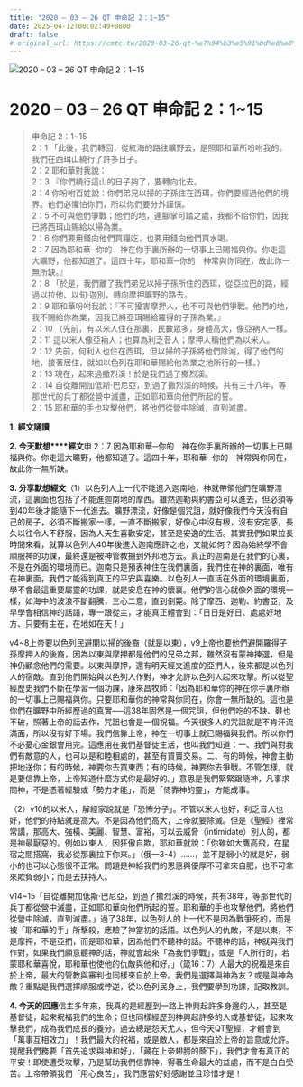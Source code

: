```yaml
---
title: "2020 – 03 – 26 QT 申命記 2：1~15"
date: 2025-04-12T00:02:49+0800
draft: false
# original_url: https://cmtc.tw/2020-03-26-qt-%e7%94%b3%e5%91%bd%e8%a8%98-2%ef%bc%9a115
---
```


![2020 – 03 – 26 QT 申命記 2：1~15](/images/qt.jpg   "2020 – 03 – 26 QT 申命記 2：1~15")

# 2020 – 03 – 26 QT 申命記 2：1~15

> 申命記 2：1~15  
> 2：1 「此後，我們轉回，從紅海的路往曠野去，是照耶和華所吩咐我的。我們在西珥山繞行了許多日子。  
> 2：2 耶和華對我說：  
> 2：3 『你們繞行這山的日子夠了，要轉向北去。  
> 2：4 你吩咐百姓說：你們弟兄以掃的子孫住在西珥，你們要經過他們的境界。他們必懼怕你們，所以你們要分外謹慎。  
> 2：5 不可與他們爭戰；他們的地，連腳掌可踏之處，我都不給你們，因我已將西珥山賜給以掃為業。  
> 2：6 你們要用錢向他們買糧吃，也要用錢向他們買水喝。  
> 2：7 因為耶和華─你的　神在你手裏所辦的一切事上已賜福與你。你走這大曠野，他都知道了。這四十年，耶和華─你的　神常與你同在，故此你一無所缺。』  
> 2：8 「於是，我們離了我們弟兄以掃子孫所住的西珥，從亞拉巴的路，經過以拉他、以旬‧迦別，轉向摩押曠野的路去。  
> 2：9 耶和華吩咐我說：『不可擾害摩押人，也不可與他們爭戰。他們的地，我不賜給你為業，因我已將亞珥賜給羅得的子孫為業。』  
> 2：10 （先前，有以米人住在那裏，民數眾多，身體高大，像亞衲人一樣。  
> 2：11 這以米人像亞衲人；也算為利乏音人；摩押人稱他們為以米人。  
> 2：12 先前，何利人也住在西珥，但以掃的子孫將他們除滅，得了他們的地，接著居住，就如以色列在耶和華賜給他為業之地所行的一樣。）  
> 2：13 現在，起來過撒烈溪！於是我們過了撒烈溪。  
> 2：14 自從離開加低斯‧巴尼亞，到過了撒烈溪的時候，共有三十八年，等那世代的兵丁都從營中滅盡，正如耶和華向他們所起的誓。  
> 2：15 耶和華的手也攻擊他們，將他們從營中除滅，直到滅盡。

**1.** **經文誦讀**

**2. 今天默想****經文**申 2：7 因為耶和華─你的　神在你手裏所辦的一切事上已賜福與你。你走這大曠野，他都知道了。這四十年，耶和華─你的　神常與你同在，故此你一無所缺。

**3. 分享默想經文**（1）以色列人上一代不能進入迦南地，神就帶領他們在曠野漂流，這裏面也包括了不能進迦南地的摩西。雖然迦勒與約書亞可以進去，但必須等到40年後才能隨下一代進去。曠野漂流，好像是個咒詛，就好像我們今天沒有自己的房子，必須不斷搬家一樣。一直不斷搬家，好像心中沒有根，沒有安定感，長久以往令人不舒服，因為人天生喜歡安定，甚至是安逸的生活。其實我們如果拉長時間來看，就算以色列人40年後進入迦南應許之地，又能如何？因為始終學不會順服神的功課，最終還是被神管教擄到外邦地方去。真正的迦南是在我們的心裏，不是在外面的環境而已。迦南只是預表神住在我們裏面，我們住在神的裏面，唯有在神裏面，我們才能得到真正的平安與喜樂。以色列人一直活在外面的環境裏面，學不會最這重要屬靈的功課，就是安息在神的懷裏。他們的信心就像外面的環境一樣，如海中的波浪不斷翻騰，三心二意，直到倒斃。除了摩西、迦勒、約書亞，及早學會相信神的話語，專一跟從主，才能真正體會到：「日日是好日、處處好地方、只要有主在，在地如在天！」

v4~8上帝要以色列民避開以掃的後裔（就是以東），v9上帝也要他們避開羅得子孫摩押人的後裔，因為以東與摩押都是他們的兄弟之邦，雖然沒有蒙神揀選，但是神仍顧念他們的需要。以東與摩押，還有明天經文進度的亞捫人，後來都是以色列人的宿敵。直到他們開始與以色列人作對，神才允許以色列人起來攻擊。所以從聖經歷史我們不斷在學習一個功課，康來昌牧師：「因為耶和華你的神在你手裏所辦的一切事上已賜福與你。只要耶和華你的神常與你同在，你會一無所缺的。這也是你們在曠野中所經歷過的真實──這38年固然是一個咒詛，但他們吃的不缺、鞋也不破，照著上帝的話去作，咒詛也會是一個祝福。今天很多人的咒詛就是不肯汗流滿面，所以沒有好下場。我們信靠上帝，神在一切事上就已賜福與我們。所以你們不必憂心金銀會用完。這應用在我們基督徒生活，也叫我們知道：一、我們與對我們有敵意的人，也可以是和睦相處的，甚至有買賣交易。二、有的時候，神會主動把地送你；有的時候，神要你去買東西；有的時候，神要你去爭戰。不管怎樣，就是要信靠上帝，上帝知道什麼方式你是最好的。」意思是我們緊緊跟隨神，凡事求問神，不是憑著經驗或「勢力才能」，而是「倚靠神的靈」，方能成事。

（2）v10的以米人，解經家說就是「恐怖分子」。不管以米人也好，利乏音人也好，他們的特點就是高大。不是因為他們高大，上帝就要除滅。但是《聖經》裡常常講，那高大、強橫、美麗、智慧、富裕，可以去威脅（intimidate）別人的，都是神最厭惡的。例如以東人，因狂傲自欺，耶和華就說：「你雖如大鷹高飛，在星宿之間搭窩，我必從那裏拉下你來。」（俄一3-4）……，並不是弱小的就是好，弱小的也可以心態很不正常。問題是神給我們的恩惠與優厚不可拿來自肥，也不可拿來欺負弱小；而是去扶持人。

v14~15「自從離開加低斯‧巴尼亞，到過了撒烈溪的時候，共有38年，等那世代的兵丁都從營中滅盡，正如耶和華向他們所起的誓。耶和華的手也攻擊他們，將他們從營中除滅，直到滅盡。」過了38年，以色列人的上一代不是因為戰爭死的，而是被「耶和華的手」所擊殺，應驗了神當初的話語。以色列人的仇敵，不是以東，不是摩押，不是亞捫，而是耶和華，因為他們不聽神的話。不聽神的話，神就與我們作對，如果我們願意聽神的話，神就會起來「為我們爭戰」，或是「人所行的，若蒙耶和華喜悅，耶和華也使他的仇敵與他和好。」（箴16：7）人最大的祝福是來自於上帝，最大的管教與審判也同樣來自於上帝。我們是選擇與神為友？或是與神為敵？重點是我們選擇順服或悖逆，從以色列民身上，我們要學到功課，記取教訓。

**4. 今天的回應**信主多年來，我真的是經歷到一路上神興起許多身邊的人，甚至是基督徒，起來祝福我們的生命；但也同樣經歷到神興起許多的人或基督徒，起來攻擊我們，成為我們成長的養分。過去總是怨天尤人，但今天QT聖經，才體會到「萬事互相效力」！我們最大的祝福，或是敵人，都是來自於上帝的旨意或允許。提醒我們務要「首先追求與神和好」，「藏在上帝翅膀的蔭下」，我們才會有真正的平安！即使遭受攻擊，乃是幫助我們信靠神，得著生命最大的益處，而不是白白受苦。上帝帶領我們「用心良苦」，我們應當好好感謝並且珍惜才是！